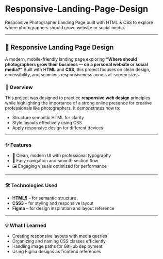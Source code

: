 # Responsive-Landing-Page-Design
Responsive Photographer Landing Page built with HTML &amp; CSS to explore where photographers should grow: website or social media.

---

## 📸 Responsive Landing Page Design

A modern, mobile-friendly landing page exploring **“Where should photographers grow their business — on a personal website or social media?”**
Built with **HTML** and **CSS**, this project focuses on clean design, accessibility, and seamless responsiveness across all screen sizes.

### 🧠 **Overview**

This project was designed to practice **responsive web design** principles while highlighting the importance of a strong online presence for creative professionals like photographers.
It demonstrates how to:

* Structure semantic HTML for clarity
* Style layouts effectively using CSS
* Apply responsive design for different devices

---

### ✨ **Features**

* 🎨 Clean, modern UI with professional typography
* 🧭 Easy navigation and smooth section flow
* 🖼️ Engaging visuals optimized for performance

---

### 🛠️ **Technologies Used**

* **HTML5** – for semantic structure
* **CSS3** – for styling and responsive layout
* **Figma** – for design inspiration and layout reference

---

### 💡 **What I Learned**

* Creating responsive layouts with media queries
* Organizing and naming CSS classes efficiently
* Handling image paths for GitHub deployment
* Using Figma designs as frontend references
